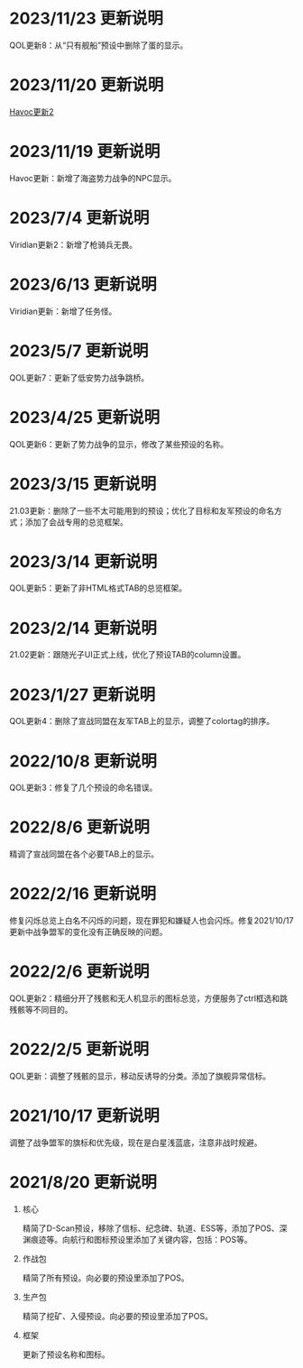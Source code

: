 # 2023/11/23 更新说明
QOL更新8：从“只有舰船”预设中删除了蛋的显示。

# 2023/11/20 更新说明
[Havoc更新2](https://forums.winterco.org/t/topic/23843)

# 2023/11/19 更新说明
Havoc更新：新增了海盗势力战争的NPC显示。

# 2023/7/4 更新说明
Viridian更新2：新增了枪骑兵无畏。

# 2023/6/13 更新说明
Viridian更新：新增了任务怪。

# 2023/5/7 更新说明
QOL更新7：更新了低安势力战争跳桥。

# 2023/4/25 更新说明
QOL更新6：更新了势力战争的显示，修改了某些预设的名称。

# 2023/3/15 更新说明
21.03更新：删除了一些不太可能用到的预设；优化了目标和友军预设的命名方式；添加了会战专用的总览框架。

# 2023/3/14 更新说明
QOL更新5：更新了非HTML格式TAB的总览框架。

# 2023/2/14 更新说明
21.02更新：跟随光子UI正式上线，优化了预设TAB的column设置。

# 2023/1/27 更新说明
QOL更新4：删除了宣战同盟在友军TAB上的显示，调整了colortag的排序。

# 2022/10/8 更新说明
QOL更新3：修复了几个预设的命名错误。

# 2022/8/6 更新说明
精调了宣战同盟在各个必要TAB上的显示。

# 2022/2/16 更新说明
修复闪烁总览上白名不闪烁的问题，现在罪犯和嫌疑人也会闪烁。修复2021/10/17更新中战争盟军的变化没有正确反映的问题。

# 2022/2/6 更新说明
QOL更新2：精细分开了残骸和无人机显示的图标总览，方便服务了ctrl框选和跳残骸等不同目的。

# 2022/2/5 更新说明
QOL更新：调整了残骸的显示，移动反诱导的分类。添加了旗舰异常信标。

# 2021/10/17 更新说明
调整了战争盟军的旗标和优先级，现在是白星浅蓝底，注意非战时规避。

# 2021/8/20 更新说明
1. 核心

    精简了D-Scan预设，移除了信标、纪念碑、轨道、ESS等，添加了POS、深渊痕迹等。向航行和图标预设里添加了关键内容，包括：POS等。
    
2. 作战包

    精简了所有预设。向必要的预设里添加了POS。

3. 生产包

    精简了挖矿、入侵预设。向必要的预设里添加了POS。
  
4. 框架

    更新了预设名称和图标。
